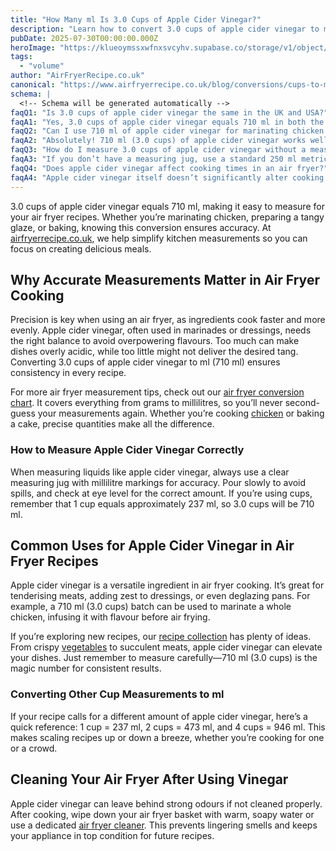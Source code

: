 ```yaml
---
title: "How Many ml Is 3.0 Cups of Apple Cider Vinegar?"
description: "Learn how to convert 3.0 cups of apple cider vinegar to ml for precise cooking and baking with your air fryer."
pubDate: 2025-07-30T00:00:00.000Z
heroImage: "https://klueoymssxwfnxsvcyhv.supabase.co/storage/v1/object/public/Shmucket/how-many-ml-is-3-cups-of-apple-cider-vinegar.webp"
tags:
  - "volume"
author: "AirFryerRecipe.co.uk"
canonical: "https://www.airfryerrecipe.co.uk/blog/conversions/cups-to-ml/how-many-ml-is-3-cups-of-apple-cider-vinegar"
schema: |
  <!-- Schema will be generated automatically -->
faqQ1: "Is 3.0 cups of apple cider vinegar the same in the UK and USA?"
faqA1: "Yes, 3.0 cups of apple cider vinegar equals 710 ml in both the UK and USA. While cup sizes can vary slightly by country, the standard metric conversion remains consistent for liquid measurements like vinegar."
faqQ2: "Can I use 710 ml of apple cider vinegar for marinating chicken in an air fryer?"
faqA2: "Absolutely! 710 ml (3.0 cups) of apple cider vinegar works well for marinating chicken, infusing it with flavour and tenderness. Just ensure the chicken is fully submerged and marinated for at least 30 minutes before air frying for the best results."
faqQ3: "How do I measure 3.0 cups of apple cider vinegar without a measuring jug?"
faqA3: "If you don’t have a measuring jug, use a standard 250 ml metric cup and fill it just under three times (to account for the 237 ml per cup). Alternatively, a kitchen scale can help—710 ml of apple cider vinegar weighs roughly 710 grams."
faqQ4: "Does apple cider vinegar affect cooking times in an air fryer?"
faqA4: "Apple cider vinegar itself doesn’t significantly alter cooking times, but marinades or glazes containing it may require slight adjustments. Always check your food a few minutes early to avoid overcooking, especially with acidic ingredients."
---
```

<p>3.0 cups of apple cider vinegar equals 710 ml, making it easy to measure for your air fryer recipes. Whether you’re marinating chicken, preparing a tangy glaze, or baking, knowing this conversion ensures accuracy. At <a href=https://www.airfryerrecipe.co.uk>airfryerrecipe.co.uk</a>, we help simplify kitchen measurements so you can focus on creating delicious meals.</p>  

<h2>Why Accurate Measurements Matter in Air Fryer Cooking</h2>  
<p>Precision is key when using an air fryer, as ingredients cook faster and more evenly. Apple cider vinegar, often used in marinades or dressings, needs the right balance to avoid overpowering flavours. Too much can make dishes overly acidic, while too little might not deliver the desired tang. Converting 3.0 cups of apple cider vinegar to ml (710 ml) ensures consistency in every recipe.</p>  
<p>For more air fryer measurement tips, check out our <a href=https://www.airfryerrecipe.co.uk/air-fryer-conversion-chart>air fryer conversion chart</a>. It covers everything from grams to millilitres, so you’ll never second-guess your measurements again. Whether you’re cooking <a href=https://www.airfryerrecipe.co.uk/recipe-category/chicken>chicken</a> or baking a cake, precise quantities make all the difference.</p>  

<h3>How to Measure Apple Cider Vinegar Correctly</h3>  
<p>When measuring liquids like apple cider vinegar, always use a clear measuring jug with millilitre markings for accuracy. Pour slowly to avoid spills, and check at eye level for the correct amount. If you’re using cups, remember that 1 cup equals approximately 237 ml, so 3.0 cups will be 710 ml.</p>  

<h2>Common Uses for Apple Cider Vinegar in Air Fryer Recipes</h2>  
<p>Apple cider vinegar is a versatile ingredient in air fryer cooking. It’s great for tenderising meats, adding zest to dressings, or even deglazing pans. For example, a 710 ml (3.0 cups) batch can be used to marinate a whole chicken, infusing it with flavour before air frying.</p>  
<p>If you’re exploring new recipes, our <a href=https://www.airfryerrecipe.co.uk/recipes>recipe collection</a> has plenty of ideas. From crispy <a href=https://www.airfryerrecipe.co.uk/recipe-category/vegetables>vegetables</a> to succulent meats, apple cider vinegar can elevate your dishes. Just remember to measure carefully—710 ml (3.0 cups) is the magic number for consistent results.</p>  

<h3>Converting Other Cup Measurements to ml</h3>  
<p>If your recipe calls for a different amount of apple cider vinegar, here’s a quick reference: 1 cup = 237 ml, 2 cups = 473 ml, and 4 cups = 946 ml. This makes scaling recipes up or down a breeze, whether you’re cooking for one or a crowd.</p>  

<h2>Cleaning Your Air Fryer After Using Vinegar</h2>  
<p>Apple cider vinegar can leave behind strong odours if not cleaned properly. After cooking, wipe down your air fryer basket with warm, soapy water or use a dedicated <a href=https://www.airfryerrecipe.co.uk/air-fryer-cleaner>air fryer cleaner</a>. This prevents lingering smells and keeps your appliance in top condition for future recipes.</p>
